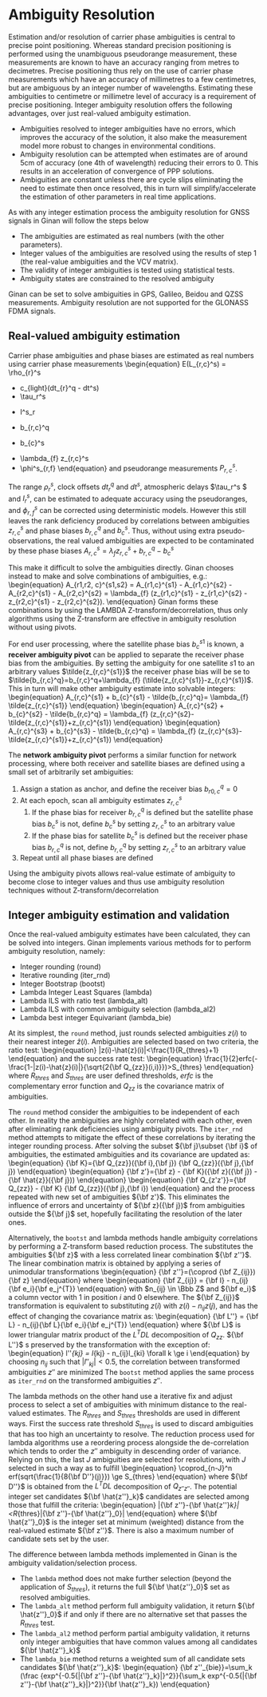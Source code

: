 
# Ambiguity Resolution

Estimation and/or resolution of carrier phase ambiguities is central to precise point positioning.
Whereas standard precision positioning is performed using the unambiguous pseudorange measurement, these measurements are known to have an accuracy ranging from metres to decimetres.
Precise positioning thus rely on the use of carrier phase measurements which have an accuracy of millimetres to a few centimetres, but are ambiguous by an integer number of wavelengths.
Estimating these ambiguities to centimetre or millimetre level of accuracy is a requirement of precise positioning.
Integer ambiguity resolution offers the following advantages, over just real-valued ambiguity estimation.

* Ambiguities resolved to integer ambiguities have no errors, which improves the accuracy of the solution, it also make the measurement model more robust to changes in environmental conditions.
* Ambiguity resolution can be attempted when estimates are of around 5cm of accuracy (one 4th of wavelength) reducing their errors to 0. This results in an acceleration of convergence of PPP solutions.
* Ambiguities are constant unless there are cycle slips eliminating the need to estimate then once resolved, this in turn will simplify/accelerate the estimation of other parameters in real time applications.


As with any integer estimation process the ambiguity resolution for GNSS signals in Ginan will follow the steps below

* The ambiguities are estimated as real numbers (with the other parameters).
* Integer values of the ambiguities are resolved using the results of step 1 (the real-value ambiguities and the VCV matrix).
* The validity of integer ambiguities is tested using statistical tests.
* Ambiguity states are constrained to the resolved ambiguity

Ginan can be set to solve ambiguities in GPS, Galileo, Beidou and QZSS measurements. Ambiguity resolution are not supported for the GLONASS FDMA signals.


## Real-valued ambiguity estimation

Carrier phase ambiguities and phase biases are estimated as real numbers using carrier phase measurements 
\begin{equation}
E(L_{r,c}^s) 
= \rho_{r}^s 
+ c_{light}(dt_{r}^q - dt^s) 
+ \tau_r^s 
- I^s_r
+ b_{r,c}^q 
- b_{c}^s
+ \lambda_{f} z_{r,c}^s  
+ \phi^s_{r,f}
\end{equation}
and pseudorange measurements $P_{r,c}^s$. 

The range $\rho_{r}^s$, clock offsets $dt_{r}^q$ and $dt^s$, atmospheric delays $\tau_r^s $ and $I^s_r$, can be estimated to adequate accuracy using the pseudoranges, and $\phi^s_{r,f}$ can be corrected using deterministic models. 
However this still leaves the rank deficiency produced by correlations between ambiguities $z_{r,c}^s$ and phase biases $b_{r,c}^q$ and $b_{c}^s$.
Thus, without using extra pseudo-observations, the real valued ambiguities are expected to be contaminated by these phase biases $A_{r,c}^s = \lambda_{f} z_{r,c}^s + b_{r,c}^q - b_{c}^s$

This make it difficult to solve the ambiguities directly. 
Ginan chooses instead to make and solve combinations of ambiguities, e.g.:
\begin{equation}
A_{r1,r2,  c}^{s1,s2} = A_{r1,c}^{s1} - A_{r1,c}^{s2} - A_{r2,c}^{s1} - A_{r2,c}^{s2} = \lambda_{f} (z_{r1,c}^{s1} - z_{r1,c}^{s2} - z_{r2,c}^{s1} - z_{r2,c}^{s2}).
\end{equation}
Ginan forms these combinations by using the LAMBDA Z-transform/decorrelation, thus only algorithms using the Z-transform are effective in ambiguity resolution without using pivots.
 
For end user processing, where the satellite phase bias $b_{c}^{s1}$ is known, a **receiver ambiguity pivot** can be applied to separate the receiver phase bias from the ambiguities.
By setting the ambiguity for one satellite $s1$ to an arbitrary values $\tilde{z_{r,c}^{s1}}$ the receiver phase bias will be se to 
$\tilde{b_{r,c}^q}=b_{r,c}^q+\lambda_{f} (\tilde{z_{r,c}^{s1}}-z_{r,c}^{s1})$.
This in turn will make other ambiguity estimate into solvable integers:
\begin{equation}
A_{r,c}^{s1} + b_{c}^{s1} - \tilde{b_{r,c}^q}= \lambda_{f} \tilde{z_{r,c}^{s1}}
\end{equation}
\begin{equation}
A_{r,c}^{s2} + b_{c}^{s2} - \tilde{b_{r,c}^q} = \lambda_{f} (z_{r,c}^{s2}-\tilde{z_{r,c}^{s1}}+z_{r,c}^{s1})
\end{equation}
\begin{equation}
A_{r,c}^{s3} + b_{c}^{s3} - \tilde{b_{r,c}^q} = \lambda_{f} (z_{r,c}^{s3}-\tilde{z_{r,c}^{s1}}+z_{r,c}^{s1})
\end{equation}

The **network ambiguity pivot** performs a similar function for network processing, where both receiver and satellite biases are defined using a small set of arbitrarily set ambiguities:
1. Assign a station as anchor, and define the receiver bias $b_{r0,c}^q=0$
1. At each epoch, scan all ambiguity estimates $z_{r,c}^{s}$ 
	1. If the phase bias for receiver $b_{r,c}^q$ is defined but the satellite phase bias $b_{c}^{s}$ is not, define $b_{c}^{s}$ by setting $z_{r,c}^{s}$ to an arbitrary value
	1. If the phase bias for satellite $b_{c}^{s}$ is defined but the receiver phase bias $b_{r,c}^q$ is not, define $b_{r,c}^q$ by setting $z_{r,c}^{s}$ to an arbitrary value
1. Repeat until all phase biases are defined 

Using the ambiguity pivots allows real-value estimate of ambiguity to become close to integer values and thus use ambiguity resolution techniques without Z-transform/decorrelation 

## Integer ambiguity estimation and validation
Once the real-valued ambiguity estimates have been calculated, they can be solved into integers. Ginan implements various methods for to perform ambiguity resolution, namely:

* Integer rounding (round)
* Iterative rounding (iter_rnd)
* Integer Bootstrap (bootst)
* Lambda Integer Least Squares (lambda)
* Lambda ILS with ratio test (lambda_alt)
* Lambda ILS with common ambiguity selection (lambda_al2) 
* Lambda best integer Equivariant (lambda_bie)

At its simplest, the `round` method, just rounds selected ambiguities $z(i)$ to their nearest integer $\hat{z}(i)$. Ambiguities are selected based on two criteria, the ratio test:
\begin{equation}
|z(i)-\hat{z}(i)|<\frac{1}{R_{thres}+1}
\end{equation}
and the success rate test:
\begin{equation}
\frac{1}{2}erfc(-\frac{1-|z(i)-\hat{z}(i)|}{\sqrt{2{\bf Q_{zz}}(i,i)}})>S_{thres}
\end{equation}
where $R_{thres}$ and $S_{thres}$ are user defined thresholds, $erfc$ is the complementary error function and $Q_{zz}$ is the covariance matrix of ambiguities. 

The `round` method consider the ambiguities to be independent of each other. 
In reality the ambiguities are highly correlated with each other, even after eliminating rank deficiencies using ambiguity pivots. 
The `iter_rnd` method attempts to mitigate the effect of these correlations by iterating the integer rounding process. 
After solving the subset ${\bf j}\subset {\bf i}$ of ambiguities, the estimated ambiguities and its covariance are updated as:
\begin{equation}
{\bf K}={\bf Q_{zz}}({\bf i},{\bf j}) {\bf Q_{zz}}({\bf j},{\bf j})
\end{equation}
\begin{equation}
{\bf z'}={\bf z} - {\bf K}({\bf z}({\bf j}) - {\bf \hat{z}}({\bf j})) 
\end{equation}
\begin{equation}
{\bf Q_{z'z'}}={\bf Q_{zz}} - {\bf K} {\bf Q_{zz}}({\bf j},{\bf i})
\end{equation}
and the process repeated with new set of ambiguities ${\bf z'}$. 
This eliminates the influence of errors and uncertainty of ${\bf z}({\bf j})$ from ambiguities outside the ${\bf j}$ set, hopefully facilitating the resolution of the later ones.  

Alternatively, the `bootst` and lambda methods handle ambiguity correlations by performing a Z-transform based reduction process. 
The substitutes the ambiguities ${\bf z}$ with a less correlated linear combination ${\bf z''}$.
The linear combination matrix is obtained by applying a series of unimodular transformations
\begin{equation}
{\bf z''}=(\coprod {\bf Z_{ij}}) {\bf z}
\end{equation}
where
\begin{equation}
{\bf Z_{ij}} = {\bf I} - n_{ij}{\bf e_i}{\bf e_j^{T}}
\end{equation}
with $n_{ij} \in \Bbb Z$ and ${\bf e_i}$ a column vector with 1 in position $i$ and 0 elsewhere.
The ${\bf Z_{ij}}$ transformation is equivalent to substituting $z(i)$ with $z(i)-n_{ij}z(j)$, and has the effect of changing the covariance matrix as:
\begin{equation}
{\bf L''} = {\bf L} - n_{ij}{\bf L}{\bf e_i}{\bf e_j^{T}}
\end{equation}
where ${\bf L}$ is lower triangular matrix product of the $L^TDL$ decomposition of $Q_{zz}$.
${\bf L''}$ s preserved by the transformation with the exception of:
\begin{equation}
l''_{kj} = l_{kj} - n_{ij}l_{ki} \forall k \ge i
\end{equation}
by choosing $n_{ij}$ such that $|l''_{kj}|<0.5$, the correlation between transformed ambiguities $z''$ are minimized 
The `bootst` method applies the same process as `iter_rnd` on the transformed ambiguities $z''$.

The lambda methods on the other hand use a iterative fix and adjust process to select a set of ambiguities with minimum distance to the real-valued estimates.
The $R_{thres}$ and $S_{thres}$ thresholds are used in different ways. First the success rate threshold $S_{thres}$ is used to discard ambiguities that has too high an uncertainty to resolve.
The reduction process used for lambda algorithms use a reordering process alongside the de-correlation which tends to order the $z''$ ambiguity in descending order of variance.
Relying on this, the last $J$ ambiguities are selected for resolutions, with $J$ selected in such a way as to fulfill 
\begin{equation}
\coprod_{n-J}^n erf(sqrt{\frac{1}{8{\bf D''}(j)}}) \ge S_{thres}
\end{equation}
where ${\bf D''}$ is obtained from the $L^TDL$ decomposition of $Q_{z''z''}$.
The potential integer set candidates ${\bf \hat{z''}_k}$ candidates are selected among those that fulfill the criteria:
\begin{equation}
\|{\bf z''}-{\bf \hat{z''}_k}\|<R_{thres}\|{\bf z''}-{\bf \hat{z''}_0}\|
\end{equation}
where ${\bf \hat{z''}_0}$ is the integer set at minimum (weighted) distance from the real-valued estimate ${\bf z''}$.
There is also a maximum number of candidate sets set by the user.

The difference between lambda methods  implemented in Ginan is the ambiguity validation/selection process. 
- The `lambda` method does not make further selection (beyond the application of $S_{thres}$), it returns the full ${\bf \hat{z''}_0}$ set as resolved ambiguities.
- The `lambda_alt` method perform full ambiguity validation, it return ${\bf \hat{z''}_0}$ if and only if there are no alternative set that passes the $R_{thres}$ test.
- The `lambda_al2` method perform partial ambiguity validation, it returns only integer ambiguities that have common values among all candidates ${\bf \hat{z''}_k}$
- The `lambda_bie` method returns a weighted sum of all candidate sets candidates ${\bf \hat{z''}_k}$:
\begin{equation}
{\bf z''_{bie}}=\sum_k (\frac {exp^{-0.5{\|{\bf z''}-{\bf \hat{z''}_k}\|}^2}}{\sum_k exp^{-0.5{\|{\bf z''}-{\bf \hat{z''}_k}\|}^2}}{\bf \hat{z''}_k})
\end{equation}

